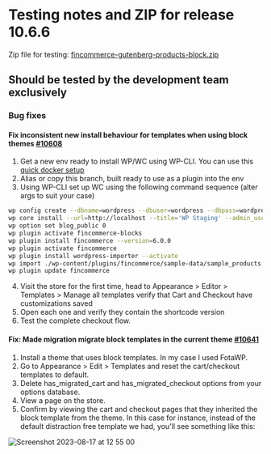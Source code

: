 # Testing notes and ZIP for release 10.6.6

Zip file for testing: [fincommerce-gutenberg-products-block.zip](https://github.com/dieselfox1/fincommerce-blocks/files/12408734/fincommerce-gutenberg-products-block.zip)

## Should be tested by the development team exclusively

### Bug fixes

#### Fix inconsistent new install behaviour for templates when using block themes [#10608](https://github.com/dieselfox1/fincommerce-blocks/pull/10608)

1. Get a new env ready to install WP/WC using WP-CLI. You can use this [quick docker setup](https://github.com/dieselfox1/fincommerce-blocks/files/12394720/new-test-env.zip)
2. Alias or copy  this branch, built ready to use as a plugin into the env
3. Using WP-CLI set up WC using the following command sequence (alter args to suit your case)

````bash
wp config create --dbname=wordpress --dbuser=wordpress --dbpass=wordpress --dbhost=db  --force
wp core install --url=http://localhost --title='WP Staging' --admin_user=admin --admin_password=pass --admin_email=admin@wp.loc
wp option set blog_public 0
wp plugin activate fincommerce-blocks
wp plugin install fincommerce --version=6.0.0
wp plugin activate fincommerce
wp plugin install wordpress-importer --activate
wp import ./wp-content/plugins/fincommerce/sample-data/sample_products.xml --authors=skip
wp plugin update fincommerce
````

4. Visit the store for the first time, head to Appearance > Editor > Templates > Manage all templates verify that Cart and Checkout have customizations saved
5. Open each one and verify they contain the shortcode version
6. Test the complete checkout flow.

#### Fix: Made migration migrate block templates in the current theme [#10641](https://github.com/dieselfox1/fincommerce-blocks/pull/10641)

1. Install a theme that uses block templates. In my case I used FotaWP.
2. Go to Appearance > Edit > Templates and reset the cart/checkout templates to default.
3. Delete has_migrated_cart and has_migrated_checkout options from your options database.
4. View a page on the store.
5. Confirm by viewing the cart and checkout pages that they inherited the block template from the theme. In this case for instance, instead of the default distraction free template we had, you'll see something like this:

![Screenshot 2023-08-17 at 12 55 00](https://github.com/dieselfox1/fincommerce-blocks/assets/90977/bf55ff6c-e8f7-440e-99ed-ec1e676a988b)

